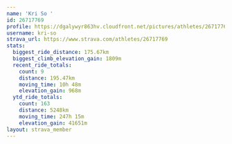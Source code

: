 ```yaml
---
name: 'Kri So '
id: 26717769
profile: https://dgalywyr863hv.cloudfront.net/pictures/athletes/26717769/7761026/14/large.jpg
username: kri-so
strava_url: https://www.strava.com/athletes/26717769
stats:
  biggest_ride_distance: 175.67km
  biggest_climb_elevation_gain: 1809m
  recent_ride_totals:
    count: 9
    distance: 195.47km
    moving_time: 10h 48m
    elevation_gain: 968m
  ytd_ride_totals:
    count: 163
    distance: 5248km
    moving_time: 247h 15m
    elevation_gain: 41651m
layout: strava_member
--- 
```

